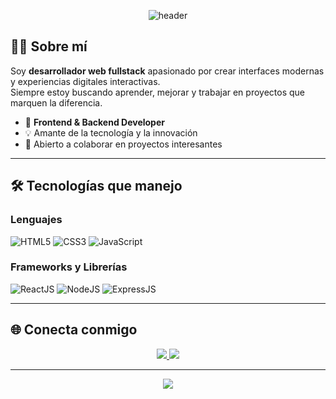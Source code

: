 <!-- Encabezado con un banner -->
<p align="center">
  <img src="https://capsule-render.vercel.app/api?type=waving&color=0:00c6ff,100:0072ff&height=200&section=header&text=Hola!%20Soy%20Manuel%20Torres&fontSize=40&fontColor=ffffff&animation=twinkling" alt="header" />
</p>

## 👨‍💻 Sobre mí

Soy **desarrollador web fullstack** apasionado por crear interfaces modernas y experiencias digitales interactivas.  
Siempre estoy buscando aprender, mejorar y trabajar en proyectos que marquen la diferencia.

- 🚀 **Frontend & Backend Developer**
- 💡 Amante de la tecnología y la innovación
- 🤝 Abierto a colaborar en proyectos interesantes

---

## 🛠️ Tecnologías que manejo

### Lenguajes
![HTML5](https://img.shields.io/badge/HTML5-E34F26?style=for-the-badge&logo=html5&logoColor=white)
![CSS3](https://img.shields.io/badge/CSS3-1572B6?style=for-the-badge&logo=css3&logoColor=white)
![JavaScript](https://img.shields.io/badge/JavaScript-F7DF1E?style=for-the-badge&logo=javascript&logoColor=black)

### Frameworks y Librerías
![ReactJS](https://img.shields.io/badge/React-20232A?style=for-the-badge&logo=react&logoColor=61DAFB)
![NodeJS](https://img.shields.io/badge/Node.js-43853D?style=for-the-badge&logo=node.js&logoColor=white)
![ExpressJS](https://img.shields.io/badge/Express.js-404D59?style=for-the-badge)

---

## 🌐 Conecta conmigo
<p align="center">
  <a href="https://www.instagram.com/manueltorres._/?igsh=MW5mazc0ejVhMjJq&utm_source=qr">
    <img src="https://img.shields.io/badge/Instagram-E4405F?style=for-the-badge&logo=instagram&logoColor=white" />
  </a>
  <a href="https://www.linkedin.com/in/manueltorrespro/">
    <img src="https://img.shields.io/badge/LinkedIn-0077B5?style=for-the-badge&logo=linkedin&logoColor=white" />
  </a>
</p>

---

<p align="center">
  <img src="https://capsule-render.vercel.app/api?type=waving&color=0:00c6ff,100:0072ff&height=100&section=footer" />
</p>
